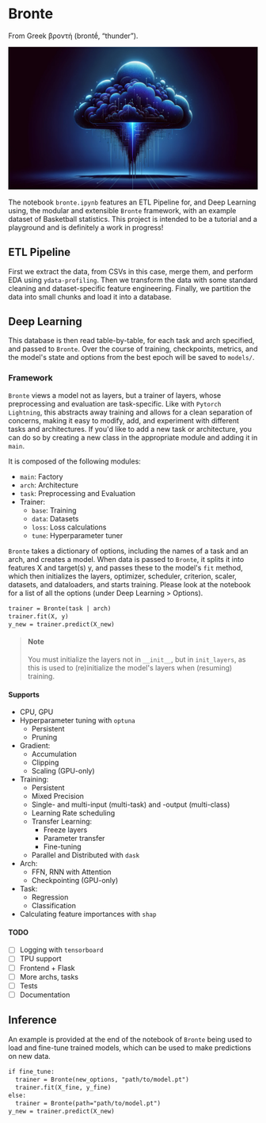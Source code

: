 # Bronte

From Greek βροντή (brontḗ, “thunder”).

![thunder](thunder.png)

The notebook `bronte.ipynb` features an ETL Pipeline for, and Deep Learning using, the modular and extensible `Bronte` framework, with an example dataset of Basketball statistics. This project is intended to be a tutorial and a playground and is definitely a work in progress!

## ETL Pipeline

First we extract the data, from CSVs in this case, merge them, and perform EDA using `ydata-profiling`. Then we transform the data with some standard cleaning and dataset-specific feature engineering. Finally, we partition the data into small chunks and load it into a database.

## Deep Learning

This database is then read table-by-table, for each task and arch specified, and passed to `Bronte`. Over the course of training, checkpoints, metrics, and the model's state and options from the best epoch will be saved to `models/`.

### Framework

`Bronte` views a model not as layers, but a trainer of layers, whose preprocessing and evaluation are task-specific. Like with `Pytorch Lightning`, this abstracts away training and allows for a clean separation of concerns, making it easy to modify, add, and experiment with different tasks and architectures. If you'd like to add a new task or architecture, you can do so by creating a new class in the appropriate module and adding it in `main`.

It is composed of the following modules:

- `main`: Factory
- `arch`: Architecture
- `task`: Preprocessing and Evaluation
- Trainer:
  - `base`: Training
  - `data`: Datasets
  - `loss`: Loss calculations
  - `tune`: Hyperparameter tuner

`Bronte` takes a dictionary of options, including the names of a task and an arch, and creates a model. When data is passed to `Bronte`, it splits it into features X and target(s) y, and passes these to the model's `fit` method, which then initializes the layers, optimizer, scheduler, criterion, scaler, datasets, and dataloaders, and starts training. Please look at the notebook for a list of all the options (under Deep Learning > Options).

    trainer = Bronte(task | arch)
    trainer.fit(X, y)
    y_new = trainer.predict(X_new)

> #### Note
>
> You must initialize the layers not in `__init__`, but in `init_layers`, as this is used to (re)initialize the model's layers when (resuming) training.

#### Supports

- CPU, GPU
- Hyperparameter tuning with `optuna`
  - Persistent
  - Pruning
- Gradient:
  - Accumulation
  - Clipping
  - Scaling (GPU-only)
- Training:
  - Persistent
  - Mixed Precision
  - Single- and multi-input (multi-task) and -output (multi-class)
  - Learning Rate scheduling
  - Transfer Learning:
    - Freeze layers
    - Parameter transfer
    - Fine-tuning
  - Parallel and Distributed with `dask`
- Arch:
  - FFN, RNN with Attention
  - Checkpointing (GPU-only)
- Task:
  - Regression
  - Classification
- Calculating feature importances with `shap`

#### TODO

- [ ] Logging with `tensorboard`
- [ ] TPU support
- [ ] Frontend + Flask
- [ ] More archs, tasks
- [ ] Tests
- [ ] Documentation

## Inference

An example is provided at the end of the notebook of `Bronte` being used to load and fine-tune trained models, which can be used to make predictions on new data.

    if fine_tune:
      trainer = Bronte(new_options, "path/to/model.pt")
      trainer.fit(X_fine, y_fine)
    else:
      trainer = Bronte(path="path/to/model.pt")
    y_new = trainer.predict(X_new)
